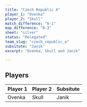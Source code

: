 ```yaml
---
title: "Czech Republic A"
player_1: "Ovenka"
player_2: "Skull"
match_difference: "0-1"
map_difference: "0-3"
sheet: "silver"
status: "Relegated"
team_slug: "czech_republic_a"
subsitute: "Janik"
excerpt: "Ovenka, Skull and Janik"

---
```

## Players

| Player 1 | Player 2 | Subsitute |
| -- | -- | -- |
| Ovenka | Skull | Janik |
